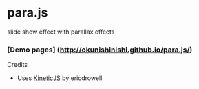 para.js
=======

slide show effect with parallax effects

### [Demo pages] (http://okunishinishi.github.io/para.js/)

Credits

+ Uses [KineticJS](https://github.com/ericdrowell/KineticJS) by ericdrowell